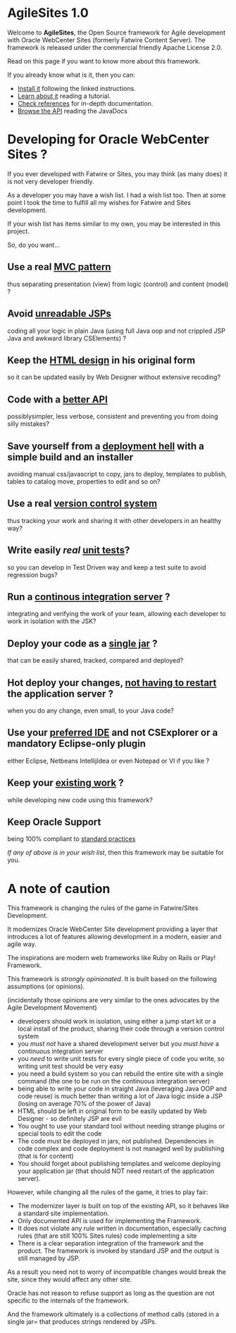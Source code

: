 # AgileSites 1.0 

Welcome to **AgileSites**, the Open Source framework for Agile development with Oracle WebCenter Sites (formerly Fatwire Content Server). 
The framework is released under the commercial friendly Apache License 2.0.

Read on this page if you want to know more about this framework.

If you already know what is it, then you can:

- [Install it](http://www.agilesites.org/Install.html) following the linked instructions.
- [Learn about it](http://www.agilesites.org/tutorial/) reading a tutorial.
- [Check references](http://www.agilesites.org/references/) for in-depth documentation.
- [Browse the API](http://www.agilesites.org/javadoc/index.html) reading the JavaDocs

# Developing for Oracle  WebCenter Sites ?

If you ever developed with Fatwire or Sites, you may think (as many does) it is not very developer friendly.

As a developer you may have a wish list. I had a wish list too. Then at some point I took the time to fulfill all my wishes for Fatwire and Sites development.

If your wish list has items similar to my own, you may be interested in this project. 

So, do you want...

## Use a __real__ [MVC pattern](Features.md#MVC)  

thus separating presentation (view) from logic (control) and content (model) ?

## Avoid [unreadable JSPs](Features.md#NoJSP) 

coding all your logic in plain Java (using full Java oop and not crippled JSP Java and awkward library CSElements) ?

## Keep the [HTML design](Features.md#HTML) in his original form 

so it can be updated easily by Web Designer without extensive recoding?

## Code with a [better API](Features.md#API)

possiblysimpler, less verbose, consistent and preventing you from doing silly mistakes?

## Save yourself from a [deployment hell](Features.md#Deploy) with a simple build and an installer

avoiding manual css/javascript to copy, jars to deploy, templates to publish, tables to catalog move, properties to edit and so on?

## Use a real [version control system](Features.md#VCS) 

thus tracking your work and sharing it with other developers in an healthy way?

## Write easily *real* [unit tests](Features.md#UnitTest)?

so you can develop in Test Driven way and keep a test suite to avoid regression bugs?

## Run a [continous integration server](Features.md#CI) ?

integrating and verifying the work of your team, allowing each developer to work in isolation with the JSK?

## Deploy your code as a [single jar](Features.md#Jar) ?

that can be easily shared, tracked, compared and deployed?

##  Hot deploy your changes, [not having to restart](Features.md#HotDeploy) the application server ?

when you do any change, even small, to your Java code?

## Use your [preferred IDE](Features.md#IDE) and not CSExplorer or a mandatory Eclipse-only plugin

either  Eclipse, Netbeans IntellijIdea or even Notepad or VI if you like ?

## Keep your [existing work](Features.md#Compatible) ?

while developing new code using this framework?

## Keep Oracle Support 

being 100% compliant to [standard practices](Features.md#Support) 

*If any of above is in your wish list*, then this framework may be suitable for you.

# A note of caution

This framework is changing the rules of the game in Fatwire/Sites Development. 

It modernizes Oracle WebCenter Site development providing a layer that introduces a lot of features allowing development in a modern, easier and agile way. 

The inspirations are modern web frameworks like Ruby on Rails or Play! Framework.

This framework is *strongly opinionated*. It is built based on the following assumptions (or opinions). 

(incidentally those opinions are very similar to the ones advocates by the Agile Development Movement)

- developers should work in isolation, using either a jump start kit or a local install of the product, sharing their code through a version control system 
- you _must not_ have a shared development server but you _must have_ a continuous integration server 
- you *need*  to write unit tests for every single piece of code you write, so writing unit test should be very easy
- you need a build system so you can rebuild the entire site with a single command (the one to be run on the continuous integration server)
- being able to write your code in straight Java (leveraging Java OOP and code reuse) is much better than writing a lot of Java logic inside a JSP (losing on average 70% of the power of Java)
- HTML should be left in  original form to be easily updated by Web Designer - so definitely JSP are evil
- You ought to use your standard tool without needing strange plugins or special tools to edit the code
- The code must be deployed in jars, not published. Dependencies in code complex and code deployment is not managed well by publishing (that is for content)
- You should forget about publishing templates and welcome deploying your application jar (that should  NOT need restart of the application server).

However, while changing all the rules of the game, it tries to play fair:

- The modernizer layer is built on top of the existing API, so it behaves like a standard site implementation.
- Only documented API is used for implementing the Framework. 
- It does not violate any rule written in documentation, especially caching rules (that are still 100% Sites rules)
code implementing a site
- There is a clear separation integration of the framework and the product. The framework is invoked by standard JSP and the output is still managed by JSP.

As a result you need not to worry of incompatible changes would break the site, since they would affect any other site.

Oracle has not reason to refuse support as long as the question are not specific to the internals of the framework.  

And the framework ultimately is a collections of method calls (stored in a single jar= that produces strings  rendered by JSPs.


